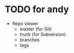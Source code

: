 TODO for andy
=============

* Repo viewer
  * master (for Git)
  * trunk (for Subversion)
  * branches
  * tags
